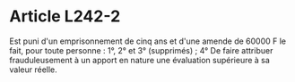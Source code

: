 # Article L242-2

Est puni d'un emprisonnement de cinq ans et d'une amende de 60000 F le fait, pour toute personne :   1°, 2° et 3° (supprimés) ;   4° De faire attribuer frauduleusement à un apport en nature une évaluation supérieure à sa valeur réelle.